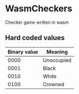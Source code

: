 # WasmCheckers
Checker game written in wasm

## Hard coded values

| Binary value | Meaning |
| ------------ | ------- |
| 0000         | Unoccupied |
| 0001         | Black |
| 0010         | White |
| 0100         | Crowned |

